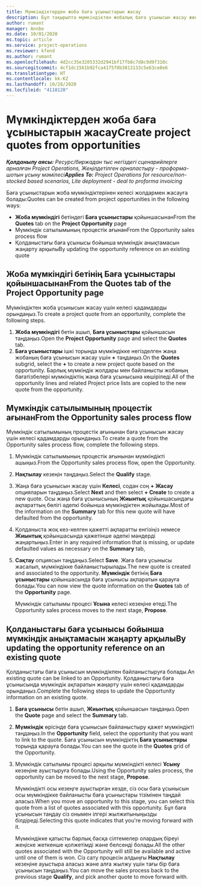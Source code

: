 ```yaml
---
title: Мүмкіндіктерден жоба баға ұсыныстарын жасау
description: Бұл тақырыпта мүмкіндіктен жобалық баға ұсынысын жасау жөнінде ақпарат берілген.
author: rumant
manager: Annbe
ms.date: 10/01/2020
ms.topic: article
ms.service: project-operations
ms.reviewer: kfend
ms.author: rumant
ms.openlocfilehash: 4d2cc35e3205332d2941bf17fb8c7d8c9d9f310c
ms.sourcegitcommit: 4cf1dc1561b92fca4175f0b3813133c5e63ce8e6
ms.translationtype: HT
ms.contentlocale: kk-KZ
ms.lasthandoff: 10/28/2020
ms.locfileid: "4118120"
---
```

# <a name="create-project-quotes-from-opportunities"></a><span data-ttu-id="00ba9-103">Мүмкіндіктерден жоба баға ұсыныстарын жасау</span><span class="sxs-lookup"><span data-stu-id="00ba9-103">Create project quotes from opportunities</span></span>

<span data-ttu-id="00ba9-104">_**Қолданылу аясы:** Ресурс/биржадан тыс негіздегі сценарийлерге арналған Project Operations, Жеңілдетілген орналастыру - проформа-шотын ұсыну мәмілесі_</span><span class="sxs-lookup"><span data-stu-id="00ba9-104">_**Applies To:** Project Operations for resource/non-stocked based scenarios, Lite deployment - deal to proforma invoicing_</span></span>

<span data-ttu-id="00ba9-105">Баға ұсыныстарын жоба мүмкіндіктерінен келесі жолдармен жасауға болады:</span><span class="sxs-lookup"><span data-stu-id="00ba9-105">Quotes can be created from project opportunities in the following ways:</span></span>

- <span data-ttu-id="00ba9-106">**Жоба мүмкіндігі** бетіндегі **Баға ұсыныстары** қойыншасынан</span><span class="sxs-lookup"><span data-stu-id="00ba9-106">From the **Quotes** tab on the **Project Opportunity** page</span></span>
- <span data-ttu-id="00ba9-107">Мүмкіндік сатылымының процестік ағынан</span><span class="sxs-lookup"><span data-stu-id="00ba9-107">From the Opportunity sales process flow</span></span>
- <span data-ttu-id="00ba9-108">Қолданыстағы баға ұсынысы бойынша мүмкіндік анықтамасын жаңарту арқылы</span><span class="sxs-lookup"><span data-stu-id="00ba9-108">By updating the opportunity reference on an existing quote</span></span>

## <a name="from-the-quotes-tab-of-the-project-opportunity-page"></a><span data-ttu-id="00ba9-109">Жоба мүмкіндігі бетінің Баға ұсыныстары қойыншасынан</span><span class="sxs-lookup"><span data-stu-id="00ba9-109">From the Quotes tab of the Project Opportunity page</span></span>

<span data-ttu-id="00ba9-110">Мүмкіндіктен жоба ұсынысын жасау үшін келесі қадамдарды орындаңыз.</span><span class="sxs-lookup"><span data-stu-id="00ba9-110">To create a project quote from an opportunity, complete the following steps.</span></span>

1. <span data-ttu-id="00ba9-111">**Жоба мүмкіндігі** бетін ашып, **Баға ұсыныстары** қойыншасын таңдаңыз.</span><span class="sxs-lookup"><span data-stu-id="00ba9-111">Open the **Project Opportunity** page and select the **Quotes** tab.</span></span> 
2. <span data-ttu-id="00ba9-112">**Баға ұсыныстары** ішкі торында мүмкіндікке негізделген жаңа жобаның баға ұсынысын жасау үшін **+** таңдаңыз.</span><span class="sxs-lookup"><span data-stu-id="00ba9-112">On the **Quotes** subgrid, select the **+** to create a new project quote based on the opportunity.</span></span> <span data-ttu-id="00ba9-113">Барлық мүмкіндік жолдары мен байланысты жобаның бағатізбелері мүмкіндіктің жаңа баға ұсынысына көшіріледі.</span><span class="sxs-lookup"><span data-stu-id="00ba9-113">All of the opportunity lines and related Project price lists are copied to the new quote from the opportunity.</span></span>

## <a name="from-the-opportunity-sales-process-flow"></a><span data-ttu-id="00ba9-114">Мүмкіндік сатылымының процестік ағынан</span><span class="sxs-lookup"><span data-stu-id="00ba9-114">From the Opportunity sales process flow</span></span>

<span data-ttu-id="00ba9-115">Мүмкіндік сатылымының процестік ағынынан баға ұсынысын жасау үшін келесі қадамдарды орындаңыз.</span><span class="sxs-lookup"><span data-stu-id="00ba9-115">To create a quote from the Opportunity sales process flow, complete the following steps.</span></span>

1. <span data-ttu-id="00ba9-116">Мүмкіндік сатылымының процестік ағынынан мүмкіндікті ашыңыз.</span><span class="sxs-lookup"><span data-stu-id="00ba9-116">From the Opportunity sales process flow, open the Opportunity.</span></span>
2. <span data-ttu-id="00ba9-117">**Нақтылау** кезеңін таңдаңыз.</span><span class="sxs-lookup"><span data-stu-id="00ba9-117">Select the **Qualify** stage.</span></span> 
3. <span data-ttu-id="00ba9-118">Жаңа баға ұсынысын жасау үшін **Келесі**, содан соң **+ Жасау** опцияларын таңдаңыз.</span><span class="sxs-lookup"><span data-stu-id="00ba9-118">Select **Next** and then select **+ Create** to create a new quote.</span></span> <span data-ttu-id="00ba9-119">Осы жаңа баға ұсынысының **Жиынтық** қойыншасындағы ақпараттың бөлігі әдепкі бойынша мүмкіндіктен жойылады.</span><span class="sxs-lookup"><span data-stu-id="00ba9-119">Most of the information on the **Summary** tab for this new quote will have defaulted from the opportunity.</span></span> 
4. <span data-ttu-id="00ba9-120">Қолданыста жоқ кез-келген қажетті ақпаратты енгізіңіз немесе **Жиынтық** қойыншасында қажетінше әдепкі мәндерді жаңартыңыз.</span><span class="sxs-lookup"><span data-stu-id="00ba9-120">Enter in any required information that is missing, or update defaulted values as necessary on the **Summary** tab,</span></span>
5. <span data-ttu-id="00ba9-121">**Сақтау** опциясын таңдаңыз.</span><span class="sxs-lookup"><span data-stu-id="00ba9-121">Select **Save**.</span></span> <span data-ttu-id="00ba9-122">Жаға баға ұсынысы жасалып, мүмкіндікке байланыстырылады.</span><span class="sxs-lookup"><span data-stu-id="00ba9-122">The new quote is created and associated to the opportunity.</span></span> <span data-ttu-id="00ba9-123">**Мүмкіндік** бетінің **Баға ұсыныстары** қойыншасында баға ұсынысы ақпаратын қарауға болады.</span><span class="sxs-lookup"><span data-stu-id="00ba9-123">You can now view the quote information on the **Quotes** tab of the **Opportunity** page.</span></span> 

   <span data-ttu-id="00ba9-124">Мүмкіндік сатылымы процесі **Ұсына** келесі кезеңіне өтеді.</span><span class="sxs-lookup"><span data-stu-id="00ba9-124">The Opportunity sales process moves to the next stage, **Propose**.</span></span>


## <a name="by-updating-the-opportunity-reference-on-an-existing-quote"></a><span data-ttu-id="00ba9-125">Қолданыстағы баға ұсынысы бойынша мүмкіндік анықтамасын жаңарту арқылы</span><span class="sxs-lookup"><span data-stu-id="00ba9-125">By updating the opportunity reference on an existing quote</span></span>

<span data-ttu-id="00ba9-126">Қолданыстағы баға ұсынысын мүмкіндікпен байланыстыруға болады.</span><span class="sxs-lookup"><span data-stu-id="00ba9-126">An existing quote can be linked to an Opportunity.</span></span> <span data-ttu-id="00ba9-127">Қолданыстағы баға ұсынысында мүмкіндік ақпаратын жаңарту үшін келесі қадамдарды орындаңыз.</span><span class="sxs-lookup"><span data-stu-id="00ba9-127">Complete the following steps to update the Opportunity information on an existing quote.</span></span>

1. <span data-ttu-id="00ba9-128">**Баға ұсынысы** бетін ашып, **Жиынтық** қойыншасын таңдаңыз.</span><span class="sxs-lookup"><span data-stu-id="00ba9-128">Open the **Quote** page and select the **Summary** tab.</span></span>
2. <span data-ttu-id="00ba9-129">**Мүмкіндік** өрісінде баға ұсынысын байланыстыру қажет мүмкіндікті таңдаңыз.</span><span class="sxs-lookup"><span data-stu-id="00ba9-129">In the **Opportunity** field, select the opportunity that you want to link to the quote.</span></span> <span data-ttu-id="00ba9-130">Баға ұсынысын мүмкіндіктің **Баға ұсыныстары** торында қарауға болады.</span><span class="sxs-lookup"><span data-stu-id="00ba9-130">You can see the quote in the **Quotes** grid of the Opportunity.</span></span> 
3. <span data-ttu-id="00ba9-131">Мүмкіндік сатылымы процесі арқылы мүмкіндікті келесі **Ұсыну** кезеңіне ауыстыруға болады.</span><span class="sxs-lookup"><span data-stu-id="00ba9-131">Using the Opportunity sales process, the opportunity can be moved to the next stage, **Propose**.</span></span> 

   <span data-ttu-id="00ba9-132">Мүмкіндікті осы кезеңге ауыстырған кезде, сіз осы баға ұсынысын осы мүмкіндікке байланысты баға ұсыныстары тізімінен таңдай аласыз.</span><span class="sxs-lookup"><span data-stu-id="00ba9-132">When you move an opportunity to this stage, you can select this quote from a list of quotes associated with this opportunity.</span></span> <span data-ttu-id="00ba9-133">Бұл баға ұсынысын таңдау сіз онымен ілгері жылжитыныңызды білдіреді.</span><span class="sxs-lookup"><span data-stu-id="00ba9-133">Selecting this quote indicates that you're moving forward with it.</span></span>

   <span data-ttu-id="00ba9-134">Мүмкіндікке қатысты барлық басқа сілтемелер олардың біреуі жеңіске жеткенше қолжетімді және белсенді болады.</span><span class="sxs-lookup"><span data-stu-id="00ba9-134">All the other quotes associated with the Opportunity will still be available and active until one of them is won.</span></span> <span data-ttu-id="00ba9-135">Сіз сату процесін алдыңғы **Нақтылау** кезеңіне ауыстыра аласыз және алға жылжу үшін тағы бір баға ұсынысын таңдаңыз.</span><span class="sxs-lookup"><span data-stu-id="00ba9-135">You can move the sales process back to the previous stage **Qualify**, and pick another quote to move forward with.</span></span>
